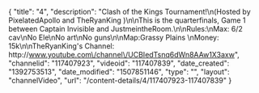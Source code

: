 {
    "title": "4",
    "description": "Clash of the Kings Tournament!\n(Hosted by PixelatedApollo and TheRyanKing )\n\nThis is the quarterfinals, Game 1 between Captain Invisible  and JustmeintheRoom.\n\nRules:\nMax: 6\/2 cav\nNo Ele\nNo art\nNo guns\n\nMap:Grassy Plains \nMoney: 15k\n\nTheRyanKing's Channel: http:\/\/www.youtube.com\/channel\/UCBIedTsnq6dWn8AAw1X3axw",
    "channelid": "117407923",
    "videoid": "117407839",
    "date_created": "1392753513",
    "date_modified": "1507851146",
    "type": "",
    "layout": "channelVideo",
    "url": "\/content-details\/4\/117407923-117407839"
}
